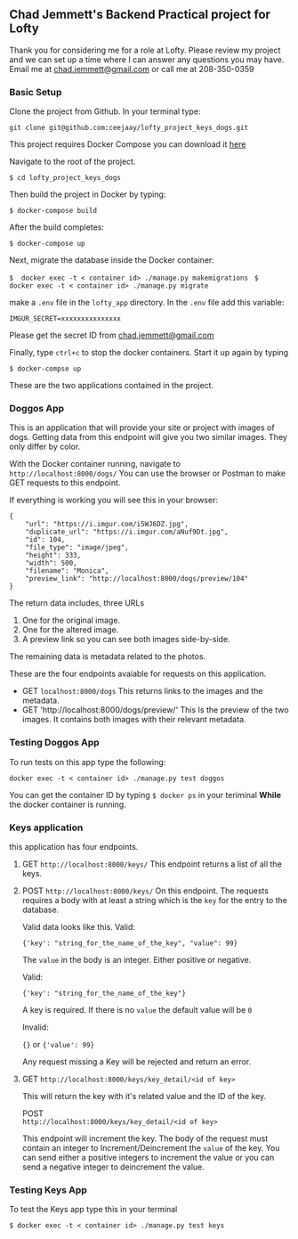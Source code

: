 
## Chad Jemmett's Backend Practical project for Lofty


Thank you for considering me for a role at Lofty. Please review my project and we can set up a time where I can answer any questions you may have. Email me at chad.jemmett@gmail.com or call me at 208-350-0359

### Basic Setup

Clone the project from Github. In your terminal type:

`git clone git@github.com:ceejaay/lofty_project_keys_dogs.git`

This project requires Docker Compose you can download it [here](https://docs.docker.com/compose/install/)

Navigate to the root of the project.

``` $ cd lofty_project_keys_dogs ```


Then build the project in Docker by typing:

```$ docker-compose build```

After the build completes:

```$ docker-compose up```


Next, migrate the database inside the Docker container:

```$  docker exec -t < container id> ./manage.py makemigrations ```
```$  docker exec -t < container id> ./manage.py migrate ```

make a `.env` file in the `lofty_app` directory. In the `.env` file add this variable:

`IMGUR_SECRET=xxxxxxxxxxxxxxx`


Please get the secret ID from chad.jemmett@gmail.com

Finally, type `ctrl+c` to stop the docker containers. Start it up again by typing 

`$ docker-compse up`

These are the two applications contained in the project.


### Doggos App

This is an application that will provide your site or project with images of dogs. Getting data from this endpoint will
give you two similar images. They only differ by color.

With the Docker container running, navigate to `http://localhost:8000/dogs/` You can use the browser or Postman to make
GET requests to this endpoint.

If everything is working you will see this in your browser:

```
{
    "url": "https://i.imgur.com/i5WJ6DZ.jpg",
    "duplicate_url": "https://i.imgur.com/aNuf9Dt.jpg",
    "id": 104,
    "file_type": "image/jpeg",
    "height": 333,
    "width": 500,
    "filename": "Monica",
    "preview_link": "http://localhost:8000/dogs/preview/104"
}
```

The return data includes, three URLs 

1. One for the original image.
2. One for the altered image.
3. A preview link so you can see both images side-by-side.

The remaining data is metadata related to the photos.

These are the four endpoints avaiable for requests on this application.

* GET `localhost:8000/dogs` This returns links to the images and the metadata.
* GET 'http://localhost:8000/dogs/preview/<id of dog resource>' This Is the preview of the two images. It contains both
    images with their relevant metadata.


### Testing Doggos App

To run tests on this app type the following:


``` docker exec -t < container id> ./manage.py test doggos ```

You can get the container ID by typing `$ docker ps` in your teriminal **While** the docker container is running.



### Keys application

this application has four endpoints.

1. GET `http://localhost:8000/keys/` This endpoint returns a list of all the keys.

2. POST `http://localhost:8000/keys/` On this endpoint. The requests requires a body with at least a string which is the
`key` for the entry to the database.
    
    
    Valid data looks like this.
 Valid: 
 
    `{'key': "string_for_the_name_of_the_key", "value": 99}` 
    
    The `value` in the body is an integer. Either
        positive or negative.

   Valid: 
   
   `{'key': "string_for_the_name_of_the_key"}` 
   
   A key is required. If there is no `value` the default value
        will be `0`

     Invalid: 
        
    `{}` or `{'value': 99}` 
        
        
    Any request missing a Key will be rejected and return an error.

3.  GET `http://localhost:8000/keys/key_detail/<id of key>`

     This will return the key with it's related value and the ID of the key.

    POST  
    `http://localhost:8000/keys/key_detail/<id of key>`    
        
    This endpoint will increment the key. The body of the request must contain an integer to Increment/Deincrement the `value` of the key. You can send either a positive integers to increment the value or you can send a negative integer to deincrement the value.
   
        
### Testing Keys App

To test the Keys app type this in your terminal


``` $ docker exec -t < container id> ./manage.py test keys ```